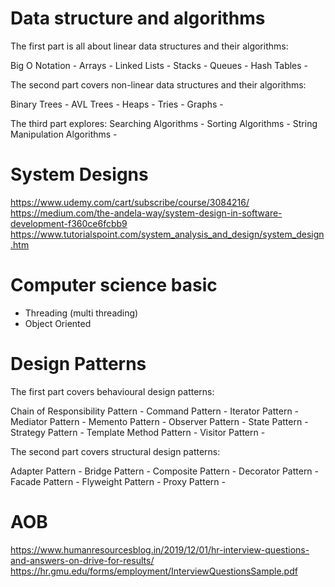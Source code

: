# Data structure and algorithms

The first part is all about linear data structures and their algorithms:

Big O Notation - 
Arrays - 
Linked Lists - 
Stacks - 
Queues - 
Hash Tables - 

The second part covers non-linear data structures and their algorithms:

Binary Trees - 
AVL Trees - 
Heaps - 
Tries - 
Graphs - 

The third part explores:
Searching Algorithms - 
Sorting Algorithms - 
String Manipulation Algorithms - 

# System Designs

https://www.udemy.com/cart/subscribe/course/3084216/
https://medium.com/the-andela-way/system-design-in-software-development-f360ce6fcbb9
https://www.tutorialspoint.com/system_analysis_and_design/system_design.htm


# Computer science basic
 - Threading (multi threading)
 - Object Oriented

# Design Patterns
The first part covers behavioural design patterns:

Chain of Responsibility Pattern - 
Command Pattern - 
Iterator Pattern - 
Mediator Pattern - 
Memento Pattern - 
Observer Pattern - 
State Pattern - 
Strategy Pattern - 
Template Method Pattern - 
Visitor Pattern - 

The second part covers structural design patterns:

Adapter Pattern - 
Bridge Pattern - 
Composite Pattern - 
Decorator Pattern - 
Facade Pattern - 
Flyweight Pattern - 
Proxy Pattern - 

# AOB
https://www.humanresourcesblog.in/2019/12/01/hr-interview-questions-and-answers-on-drive-for-results/
https://hr.gmu.edu/forms/employment/InterviewQuestionsSample.pdf
